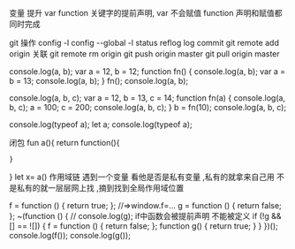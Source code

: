 <!--
 * @Author: your name
 * @Date: 2020-11-26 14:40:59
 * @LastEditTime: 2020-11-26 18:52:50
 * @LastEditors: Please set LastEditors
 * @Description: In User Settings Edit
 * @FilePath: \szwjob\week01\day01\01.md
-->

变量 提升 var function 关键字的提前声明, var 不会赋值 function 声明和赋值都同时完成

git 操作
config -l
config --global -l
status
reflog
log
commit
git remote add origin 关联
git remote rm origin
git push origin master
git pull origin master

console.log(a, b);
var a = 12,
b = 12;
function fn() {
console.log(a, b);
var a = b = 13;
console.log(a, b);
}
fn();
console.log(a, b);

console.log(a, b, c);
var a = 12,
b = 13,
c = 14;
function fn(a) {
console.log(a, b, c);
a = 100;
c = 200;
console.log(a, b, c);
}
b = fn(10);
console.log(a, b, c);

console.log(typeof a);
let a;
console.log(typeof a);

闭包 fun a(){
return function(){

    }

}
let x= a()
作用域链  遇到一个变量 看他是否是私有变量 ,私有的就拿来自己用 不是私有的就一层层网上找 ,摘到找到全局作用域位置

f = function () {
  return true;
}; //=>window.f=...
g = function () {
  return false;
};
~(function () {
  // console.log(g);  if中函数会被提前声明 不能被定义
  if (!g && [] == ![]) {
    f = function () {
      return false;
    };
    function g() {
      return true;
    }
  }
})();
console.log(f());
console.log(g());